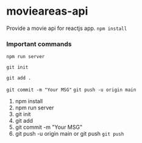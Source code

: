 
# movieareas-api

Provide a movie api for
reactjs app.
`npm install`
### Important commands
`npm run server`

 `git init`

 `git add .`

`git commit -m "Your MSG"`
 `git push -u origin main`
1. npm install
2. npm run server
3. git init
4. git add
5. git commit -m "Your MSG"
6. git push -u origin main or git push
`git push`

